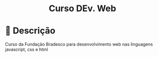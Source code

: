 <h1 align="center">Curso DEv. Web</h1>

# 📄 Descrição

Curso da Fundação Bradesco para desenvolvimento web nas linguagens  javascript, css e html
